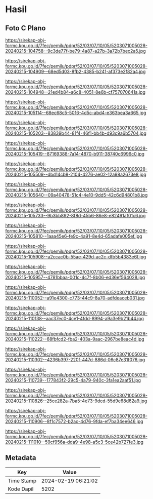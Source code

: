 # Hasil

## Foto C Plano

https://sirekap-obj-formc.kpu.go.id/7fec/pemilu/pdpr/52/03/07/10/05/5203071005028-20240215-104758--9c3de77f-be79-4a87-a27b-3a72b7bec2a5.jpg

https://sirekap-obj-formc.kpu.go.id/7fec/pemilu/pdpr/52/03/07/10/05/5203071005028-20240215-104909--68ed5d03-8fb2-4385-b241-af373e2f82a4.jpg

https://sirekap-obj-formc.kpu.go.id/7fec/pemilu/pdpr/52/03/07/10/05/5203071005028-20240215-104948--21ed4b84-a6c8-4051-8e6b-cf757070641a.jpg

https://sirekap-obj-formc.kpu.go.id/7fec/pemilu/pdpr/52/03/07/10/05/5203071005028-20240215-105114--68ec68c5-5016-4d5c-abd4-e363bea3a665.jpg

https://sirekap-obj-formc.kpu.go.id/7fec/pemilu/pdpr/52/03/07/10/05/5203071005028-20240215-105203--83839b44-81f4-46f1-bb4b-d93c9a6b5704.jpg

https://sirekap-obj-formc.kpu.go.id/7fec/pemilu/pdpr/52/03/07/10/05/5203071005028-20240215-105419--87169388-7a14-4870-b911-38740c6996c0.jpg

https://sirekap-obj-formc.kpu.go.id/7fec/pemilu/pdpr/52/03/07/10/05/5203071005028-20240215-105509--dbd14cb8-2104-4276-ae02-12a98a2673e8.jpg

https://sirekap-obj-formc.kpu.go.id/7fec/pemilu/pdpr/52/03/07/10/05/5203071005028-20240215-105640--09a40478-51c4-4e10-9dd5-42c6d94801b8.jpg

https://sirekap-obj-formc.kpu.go.id/7fec/pemilu/pdpr/52/03/07/10/05/5203071005028-20240215-105733--9b3bb892-8f8d-45b6-86e8-e82491af01c6.jpg

https://sirekap-obj-formc.kpu.go.id/7fec/pemilu/pdpr/52/03/07/10/05/5203071005028-20240215-105810--1aaa45e6-fe9c-4a91-8e4d-65adafe005ef.jpg

https://sirekap-obj-formc.kpu.go.id/7fec/pemilu/pdpr/52/03/07/10/05/5203071005028-20240215-105908--a2ccac0b-55ae-429d-ac2c-dfb5b4383e6f.jpg

https://sirekap-obj-formc.kpu.go.id/7fec/pemilu/pdpr/52/03/07/10/05/5203071005028-20240215-105957--4781bbaa-001c-4c7f-8b06-ed36ef564028.jpg

https://sirekap-obj-formc.kpu.go.id/7fec/pemilu/pdpr/52/03/07/10/05/5203071005028-20240215-110052--a91e4300-c773-44c9-8a70-adfdeaceb031.jpg

https://sirekap-obj-formc.kpu.go.id/7fec/pemilu/pdpr/52/03/07/10/05/5203071005028-20240215-110138--aac37ec0-4ce1-4fdd-8994-a9a3e9b21b44.jpg

https://sirekap-obj-formc.kpu.go.id/7fec/pemilu/pdpr/52/03/07/10/05/5203071005028-20240215-110222--68fbfcd2-fba2-403a-9aac-2967be8eac4d.jpg

https://sirekap-obj-formc.kpu.go.id/7fec/pemilu/pdpr/52/03/07/10/05/5203071005028-20240215-110302--4236b397-220f-447d-886d-06c87e31f076.jpg

https://sirekap-obj-formc.kpu.go.id/7fec/pemilu/pdpr/52/03/07/10/05/5203071005028-20240215-110739--177843f2-29c5-4a79-940c-3fa1ea2aaf51.jpg

https://sirekap-obj-formc.kpu.go.id/7fec/pemilu/pdpr/52/03/07/10/05/5203071005028-20240215-110826--25ce282a-7ba5-4e73-9dcd-55d9e68d62a9.jpg

https://sirekap-obj-formc.kpu.go.id/7fec/pemilu/pdpr/52/03/07/10/05/5203071005028-20240215-110906--8f1c7572-b2ac-4d76-9fda-ef7ba34ee646.jpg

https://sirekap-obj-formc.kpu.go.id/7fec/pemilu/pdpr/52/03/07/10/05/5203071005028-20240215-111010--59cf956a-dda9-4e98-a5c3-5ce42b727fe3.jpg


## Metadata

| Key        | Value               |
| ---------- | ------------------- |
| Time Stamp | 2024-02-19 06:21:02 |
| Kode Dapil | 5202                |




